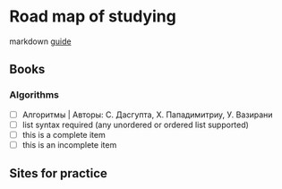 
# Road map of studying

markdown [guide](https://guides.github.com/features/mastering-markdown/)

## Books

### Algorithms
- [ ] Алгоритмы | Авторы: С. Дасгупта, Х. Пападимитриу, У. Вазирани
- [ ] list syntax required (any unordered or ordered list supported)
- [ ] this is a complete item
- [ ] this is an incomplete item

## Sites for practice

